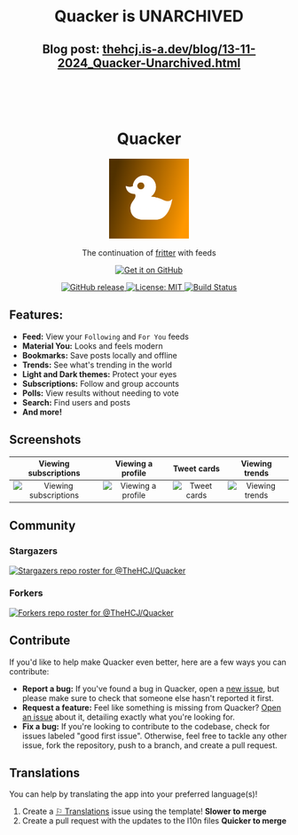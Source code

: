 <h1 align="center">Quacker is UNARCHIVED</h1>
<h2 align="center">Blog post: <a href="https://thehcj.is-a.dev/blog/13-11-2024_Quacker-Unarchived.html">thehcj.is-a.dev/blog/13-11-2024_Quacker-Unarchived.html</a></h2>
<br>
<br>
<br>
<h1 align="center">Quacker</h1>
<p align="center">
  <img src="assets/icon.png" alt="Quacker Logo" width="144">
</p>

<p align="center">The continuation of <a href="https://fritter.cc">fritter</a> with feeds</p>

<p align="center">
  <a href="https://github.com/TheHCJ/Quacker/releases">
    <img src="assets/readme/get-it-on-github.png" alt="Get it on GitHub" height="80">
  </a>
</p>

<p align="center">
  <a href="https://github.com/TheHCJ/Quacker/releases" alt="GitHub release">
    <img src="https://img.shields.io/github/v/release/TheHCJ/Quacker?style=flat&logo=github&color=2dba4e" alt="GitHub release">
  </a>
  <a href="/LICENSE" alt="License: MIT">
    <img src="https://img.shields.io/github/license/TheHCJ/Quacker?logo=opensourceinitiative&logoColor=FFFFFF&color=750014" alt="License: MIT">
  </a>
  <a href="https://github.com/TheHCJ/Quacker/actions" alt="Build Status">
    <img src="https://github.com/TheHCJ/Quacker/workflows/ci/badge.svg" alt="Build Status">
  </a>
</p>

## Features:
- **Feed:** View your `Following` and `For You` feeds
- **Material You:** Looks and feels modern
- **Bookmarks:** Save posts locally and offline
- **Trends:** See what's trending in the world
- **Light and Dark themes:** Protect your eyes
- **Subscriptions:** Follow and group accounts
- **Polls:** View results without needing to vote
- **Search:** Find users and posts
- **And more!**

## Screenshots

| Viewing subscriptions | Viewing a profile | Tweet cards | Viewing trends |
|:----------------------:|:-----------------:|:-----------:|:--------------:|
| <img src="fastlane/metadata/android/en-US/images/phoneScreenshots/1.jpg" alt="Viewing subscriptions" width="218"/> | <img src="fastlane/metadata/android/en-US/images/phoneScreenshots/2.jpg" alt="Viewing a profile" width="218"/> | <img src="fastlane/metadata/android/en-US/images/phoneScreenshots/3.jpg" alt="Tweet cards" width="218"/> | <img src="fastlane/metadata/android/en-US/images/phoneScreenshots/4.jpg" alt="Viewing trends" width="218"/> |

## Community
### Stargazers
[![Stargazers repo roster for @TheHCJ/Quacker](https://reporoster.com/stars/TheHCJ/Quacker)](https://github.com/TheHCJ/Quacker/stargazers)

### Forkers
[![Forkers repo roster for @TheHCJ/Quacker](https://reporoster.com/forks/TheHCJ/Quacker)](https://github.com/TheHCJ/Quacker/network/members)

## Contribute
If you'd like to help make Quacker even better, here are a few ways you can contribute:

- **Report a bug:** If you've found a bug in Quacker, open a [new issue](https://github.com/thehcj/quacker/issues/new/choose), but please make sure to check that someone else hasn't reported it first.
- **Request a feature:** Feel like something is missing from Quacker? [Open an issue](https://github.com/thehcj/quacker/issues/new/choose) about it, detailing exactly what you're looking for.
- **Fix a bug:** If you're looking to contribute to the codebase, check for issues labeled "good first issue". Otherwise, feel free to tackle any other issue, fork the repository, push to a branch, and create a pull request.
  
## Translations

You can help by translating the app into your preferred language(s)!
1. Create a [⚐ Translations](https://github.com/TheHCJ/Quacker/issues/new?assignees=&labels=needs+triage&projects=&template=--translations.md&title=%5BTRANSLATION%5D) issue using the template! **Slower to merge**
2. Create a pull request with the updates to the l10n files **Quicker to merge**
